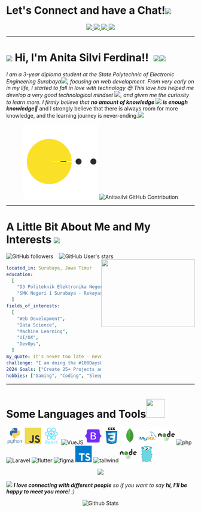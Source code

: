 ### <h1>Let's Connect and have a Chat!<img src="https://emoji.gg/assets/emoji/7279-vibecat.gif" width="24"/></h1>
<p align="center">
<a href="https://anitasilvi.github.io/">
  <img height="50" src="https://user-images.githubusercontent.com/46517096/166972883-f5f1d88c-0246-4374-88ac-ded0f2cf0699.png"/>
</a>
<a href="https://www.linkedin.com/in/anitasilviferdina/">
  <img height="50" src="https://user-images.githubusercontent.com/46517096/166973395-19676cd8-f8ec-4abf-83ff-da8243505b82.png"/>
</a>
<a href="https://twitter.com/aniitasilvi/">
  <img height="50" src="https://user-images.githubusercontent.com/46517096/166974271-91dfa250-d70b-4cb9-8707-f1bda1b708c3.png"/>
</a>
<a href="https://www.instagram.com/aniitasilvi/">
  <img height="50" src="https://user-images.githubusercontent.com/46517096/166974368-9798f39f-1f46-499c-b14e-81f0a3f83a06.png"/>
</a>
</p>
<hr>

### <h1><img src="https://github.com/rajput2107/rajput2107/blob/master/Assets/Hi.gif" width="29px"> Hi, I'm Anita Silvi Ferdina!!&nbsp;  <img src="https://raw.githubusercontent.com/alexnaiman/alexnaiman/master/resources/bongocat.gif" width="50px" /><img src="https://github.com/rajput2107/rajput2107/blob/master/Assets/Earth.gif" width="24px"></h1>
<em>I am a 3-year diploma student at the State Polytechnic of Electronic Engineering Surabaya<img src="https://media.giphy.com/media/fYSnHlufseco8Fh93Z/giphy.gif" width="30">, focusing on web development.</b></a> From very early on in my life, I started to fall in love with technology 😍 This love has helped me develop a very good technological mindset <img src="https://github.com/rajput2107/rajput2107/blob/master/Assets/PC.gif" height="20px"/>, and given me the curiosity to learn more. I firmly believe that **no amount of knowledge <img src="https://github.com/rajput2107/rajput2107/blob/master/Assets/Rocket.gif" height="18px"> is enough knowledge**🧠</em> and I strongly believe that there is always room for more knowledge, and the learning journey is never-ending.<img src="https://media.giphy.com/media/WUlplcMpOCEmTGBtBW/giphy.gif" width="30"> 

<div align="center">
	<img src="https://raw.githubusercontent.com/Aniket965/Aniket965/master/pacman.svg?sanitize=true" width="200" height="200">
	 <img src="https://github-profile-summary-cards.vercel.app/api/cards/profile-details?username=Anitasilvi&theme=algolia" alt="Anitasilvi GitHub Contribution"/>
</div>
<hr>

### <h1> A Little Bit About Me and My Interests <img src="https://media.giphy.com/media/VgCDAzcKvsR6OM0uWg/giphy.gif" width="50"></h1>

<img alt="GitHub followers" src="https://img.shields.io/github/followers/Anitasilvi?style=social"> &nbsp;&nbsp; <img alt="GitHub User's stars" src="https://img.shields.io/github/stars/Anitasilvi?style=social">
<img src="https://i.imgur.com/KXx0cCx.gif" align="right" width="250px" height="180px">

```yaml
located_in: Surabaya, Jawa Timur
education:
  [
    "D3 Politeknik Elektronika Negeri Surabaya - Teknik Informatika",
    "SMK Negeri 1 Surabaya - Rekayasa Perangkat Lunak",
  ]
fields_of_interests:
  [
    "Web Development",
    "Data Science",
    "Machine Learning",
    "UI/UX",
    "DevOps",
  ]
my_quote: It's never too late - never too late to start over, never too late to be happy
challenge: "I am doing the #100DaysOfCode challenge focused on react and typescript"
2024 Goals: ["Create 25+ Projects and learn at least 5-10 new Technologies."]
hobbies: ["Gaming", "Coding", "Sleeping", "Watching film", "Reading"]
```
  
---  

## <h1>Some Languages and Tools<img src="https://media2.giphy.com/media/QssGEmpkyEOhBCb7e1/giphy.gif?cid=ecf05e47a0n3gi1bfqntqmob8g9aid1oyj2wr3ds3mg700bl&rid=giphy.gif" width="50px" height="50px"> </h1>
<p align="left">
<img src="https://raw.githubusercontent.com/devicons/devicon/master/icons/python/python-original-wordmark.svg" alt="python" width="45" height="45"/>
<img src="https://raw.githubusercontent.com/devicons/devicon/master/icons/javascript/javascript-original.svg" alt="javascript" width="45" height="45" />
<img src="https://raw.githubusercontent.com/devicons/devicon/master/icons/react/react-original-wordmark.svg" alt="react" width="45" height="45" />
<img src="https://cdn.jsdelivr.net/gh/devicons/devicon/icons/vuejs/vuejs-original-wordmark.svg" alt="VueJS" width="45" height="45"/>
<img src="https://raw.githubusercontent.com/devicons/devicon/master/icons/bootstrap/bootstrap-plain.svg" alt="bootstrap" width="45" height="45" />
<img src="https://raw.githubusercontent.com/devicons/devicon/master/icons/css3/css3-original-wordmark.svg" alt="css3" width="45" height="45" />
<img src="https://raw.githubusercontent.com/devicons/devicon/master/icons/mongodb/mongodb-original.svg" alt="mongodb" width="45" height="45" />
<img src="https://raw.githubusercontent.com/devicons/devicon/master/icons/mysql/mysql-original-wordmark.svg" alt="mysql" width="45" height="45" />
<img src="https://raw.githubusercontent.com/devicons/devicon/master/icons/nodejs/nodejs-original-wordmark.svg" alt="nodejs" width="45" height="45" />
<img src="https://cdn.jsdelivr.net/gh/devicons/devicon/icons/php/php-original.svg" alt="php" width="45" height="45"/>
<img src="https://cdn.jsdelivr.net/gh/devicons/devicon/icons/laravel/laravel-plain-wordmark.svg" alt="Laravel" width="45" height="45"/>
<img src="https://cdn.jsdelivr.net/gh/devicons/devicon/icons/flutter/flutter-original.svg" alt="flutter" width="45" height="45"/> 
<img src="https://cdn.jsdelivr.net/gh/devicons/devicon/icons/figma/figma-original.svg" alt="figma" width="45" height="45"/>   
<img src="https://raw.githubusercontent.com/devicons/devicon/master/icons/typescript/typescript-original.svg" alt="typescript" width="45" height="45"/>
<img src="https://www.vectorlogo.zone/logos/tailwindcss/tailwindcss-icon.svg" alt="tailwind" width="45" height="45"/>
<img src="https://raw.githubusercontent.com/devicons/devicon/master/icons/nodejs/nodejs-original-wordmark.svg" alt="nodejs" width="45" height="45"/> 
<img src="https://raw.githubusercontent.com/devicons/devicon/master/icons/go/go-original.svg" alt="go" width="45" height="45"/>
</p>
<p align="center"> 
  <img src="https://raw.githubusercontent.com/saadeghi/saadeghi/master/dino.gif" />
</p>
<em><img src="https://media.giphy.com/media/LnQjpWaON8nhr21vNW/giphy.gif" width="60"> <b>I love connecting with different people</b> so if you want to say <b>hi, I'll be happy to meet you more!</b> :)</em>
<p align="center">
        <img src="https://raw.githubusercontent.com/mayhemantt/mayhemantt/Update/svg/Bottom.svg" alt="Github Stats" />
</p>

